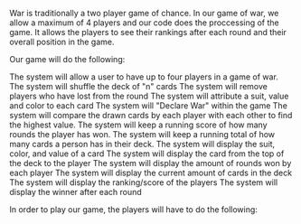 War is traditionally a two player game of chance. 
In our game of war, we allow a maximum of 4 players and our code does the proccessing of the game. It allows the players to see their rankings after each round and their overall position in the game. 

Our game will do the following:

The system will allow a user to have up to four players in a game of war.
The system will shuffle the deck of "n" cards
The system will remove players who have lost from the round
The system will attribute a suit, value and color to each card
The system will "Declare War" within the game
The system will compare the drawn cards by each player with each other to find the highest value.
The system will keep a running score of how many rounds the player has won.
The system will keep a running total of how many cards a person has in their deck.
The system will display the suit, color, and value of a card
The system will display the card from the top of the deck to the player
The system will display the amount of rounds won by each player
The system will display the current amount of cards in the deck
The system will display the ranking/score of the players
The system will display the winner after each round

In order to play our game, the players will have to do the following: 
